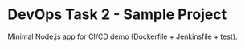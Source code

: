 ﻿# DevOps Task 2 - Sample Project

Minimal Node.js app for CI/CD demo (Dockerfile + Jenkinsfile + test).
